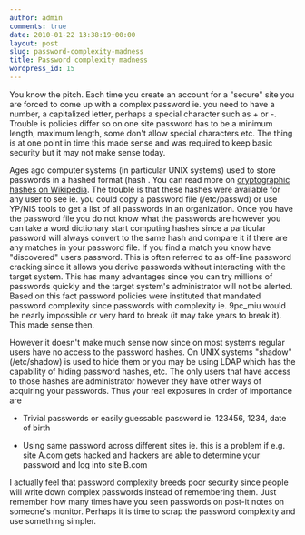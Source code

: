 ```yaml
---
author: admin
comments: true
date: 2010-01-22 13:38:19+00:00
layout: post
slug: password-complexity-madness
title: Password complexity madness
wordpress_id: 15
---
```


You know the pitch. Each time you create an account for a "secure" site you are forced to come up with a complex password ie. you need to have a number, a capitalized letter, perhaps a special character such as + or -. Trouble is policies differ so on one site password has to be a minimum length, maximum length, some don't allow special characters etc. The thing is at one point in time this made sense and was required to keep basic security but it may not make sense today.

Ages ago computer systems (in particular UNIX systems) used to store passwords in a hashed format (hash . You can read more on [cryptographic hashes on Wikipedia](http://en.wikipedia.org/wiki/Cryptographic_hash_function). The trouble is that these hashes were available for any user to see ie. you could copy a password file (/etc/passwd) or use YP/NIS tools to get a list of all passwords in an organization. Once you have the password file you do not know what the passwords are however you can take a word dictionary start computing hashes since a particular password will always convert to the same hash and compare it if there are any matches in your password file. If you find a match you know have "discovered" users password. This is often referred to as off-line password cracking since it allows you derive passwords without interacting with the target system. This has many advantages since you can try millions of passwords quickly and the target system's administrator will not be alerted. Based on this fact password policies were instituted that mandated password complexity since passwords with complexity ie. 9pc_miu would be nearly impossible or very hard to break (it may take years to break it). This made sense then.

However it doesn't make much sense now since on most systems regular users have no access to the password hashes. On UNIX systems "shadow" (/etc/shadow) is used to hide them or you may be using LDAP which has the capability of hiding password hashes, etc. The only users that have access to those hashes are administrator however they have other ways of acquiring your passwords. Thus your real exposures in order of importance are



	
  * Trivial passwords or easily guessable password ie. 123456, 1234, date of birth

	
  * Using same password across different sites ie. this is a problem if e.g. site A.com gets hacked and hackers are able to determine your password and log into site B.com


I actually feel that password complexity breeds poor security since people will write down complex passwords instead of remembering them. Just remember how many times have you seen passwords on post-it notes on someone's monitor. Perhaps it is time to scrap the password complexity and use something simpler.
